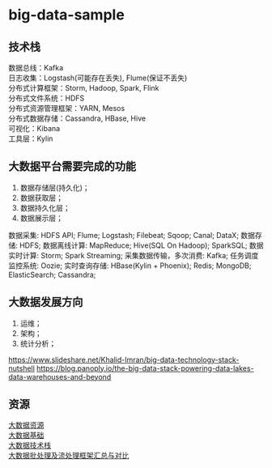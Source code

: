 # big-data-sample

## 技术栈
数据总线：Kafka  
日志收集：Logstash(可能存在丢失), Flume(保证不丢失)    
分布式计算框架：Storm, Hadoop, Spark, Flink  
分布式文件系统：HDFS  
分布式资源管理框架：YARN, Mesos  
分布式数据存储：Cassandra, HBase, Hive   
可视化：Kibana  
工具层：Kylin  

## 大数据平台需要完成的功能
1. 数据存储层(持久化)；
2. 数据获取层；
3. 数据持久化层；
4. 数据展示层；

数据采集: HDFS API; Flume; Logstash; Filebeat; Sqoop; Canal; DataX;
数据存储: HDFS;
数据离线计算: MapReduce; Hive(SQL On Hadoop); SparkSQL;
数据实时计算: Storm; Spark Streaming;
采集数据传输，多次消费: Kafka;
任务调度监控系统: Oozie;
实时查询存储: HBase(Kylin + Phoenix); Redis; MongoDB; ElasticSearch; Cassandra;

## 大数据发展方向
1. 运维；
2. 架构；
3. 统计分析；

https://www.slideshare.net/Khalid-Imran/big-data-technology-stack-nutshell
https://blog.panoply.io/the-big-data-stack-powering-data-lakes-data-warehouses-and-beyond

## 资源
[大数据资源](https://zhuanlan.zhihu.com/p/26742893)  
[大数据基础](https://zhuanlan.zhihu.com/p/30969317)  
[大数据技术栈](https://zhuanlan.zhihu.com/p/51973232)  
[大数据批处理及流处理框架汇总与对比](http://www.aboutyun.com/thread-20357-1-1.html)    
